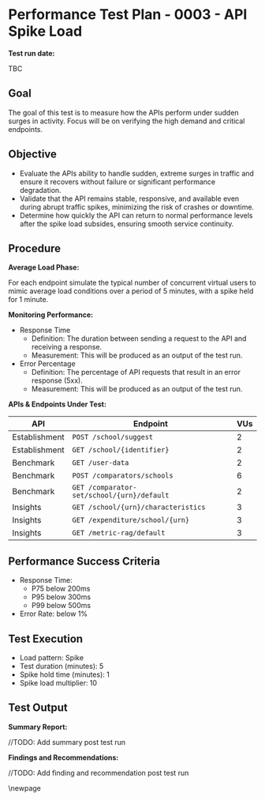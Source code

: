 ﻿# Performance Test Plan - 0003 - API Spike Load

**Test run date:**

TBC

## Goal

The goal of this test is to measure how the APIs perform under sudden surges in activity. Focus will be on verifying the
high demand and critical endpoints.

## Objective

- Evaluate the APIs ability to handle sudden, extreme surges in traffic and ensure it recovers without failure or significant performance degradation.
- Validate that the API remains stable, responsive, and available even during abrupt traffic spikes, minimizing the risk of crashes or downtime.
- Determine how quickly the API can return to normal performance levels after the spike load subsides, ensuring smooth service continuity.

## Procedure

**Average Load Phase:**

For each endpoint simulate the typical number of concurrent virtual users to mimic average load conditions over a
period of 5 minutes, with a spike held for 1 minute. 

**Monitoring Performance:**

- Response Time
    - Definition: The duration between sending a request to the API and receiving a response.
    - Measurement: This will be produced as an output of the test run.
- Error Percentage
    - Definition: The percentage of API requests that result in an error response (5xx).
    - Measurement: This will be produced as an output of the test run.

**APIs & Endpoints Under Test:**

| API           | Endpoint                                   | VUs |
|---------------|--------------------------------------------|-----|
| Establishment | `POST /school/suggest`                     | 2   |
| Establishment | `GET /school/{identifier}`                 | 2   |
| Benchmark     | `GET /user-data`                           | 2   |
| Benchmark     | `POST /comparators/schools`                | 6   |
| Benchmark     | `GET /comparator-set/school/{urn}/default` | 2   |
| Insights      | `GET /school/{urn}/characteristics`        | 3   |
| Insights      | `GET /expenditure/school/{urn}`            | 3   |
| Insights      | `GET /metric-rag/default`                  | 3   |

## Performance Success Criteria

- Response Time:
    - P75 below 200ms
    - P95 below 300ms
    - P99 below 500ms
- Error Rate:  below 1%

## Test Execution

- Load pattern: Spike
- Test duration (minutes): 5
- Spike hold time (minutes): 1
- Spike load multiplier: 10

## Test Output

**Summary Report:**

//TODO: Add summary post test run

**Findings and Recommendations:**

//TODO: Add finding and recommendation post test run

<!-- Leave the rest of this page blank -->
\newpage